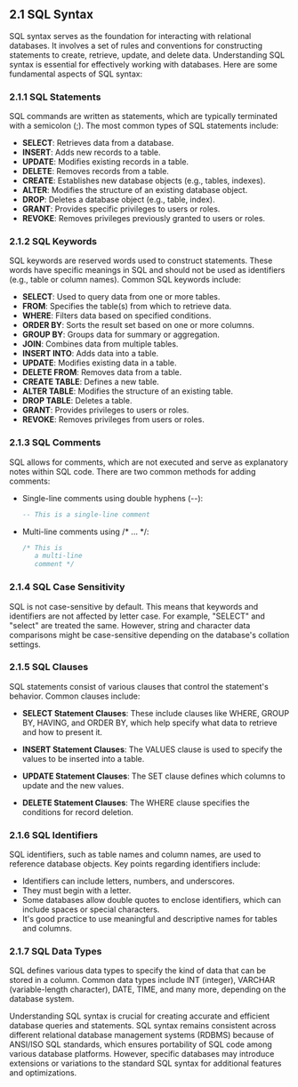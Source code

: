 ## 2.1 SQL Syntax

SQL syntax serves as the foundation for interacting with relational databases. It involves a set of rules and conventions for constructing statements to create, retrieve, update, and delete data. Understanding SQL syntax is essential for effectively working with databases. Here are some fundamental aspects of SQL syntax:

### 2.1.1 SQL Statements

SQL commands are written as statements, which are typically terminated with a semicolon (;). The most common types of SQL statements include:

- **SELECT**: Retrieves data from a database.
- **INSERT**: Adds new records to a table.
- **UPDATE**: Modifies existing records in a table.
- **DELETE**: Removes records from a table.
- **CREATE**: Establishes new database objects (e.g., tables, indexes).
- **ALTER**: Modifies the structure of an existing database object.
- **DROP**: Deletes a database object (e.g., table, index).
- **GRANT**: Provides specific privileges to users or roles.
- **REVOKE**: Removes privileges previously granted to users or roles.

### 2.1.2 SQL Keywords

SQL keywords are reserved words used to construct statements. These words have specific meanings in SQL and should not be used as identifiers (e.g., table or column names). Common SQL keywords include:

- **SELECT**: Used to query data from one or more tables.
- **FROM**: Specifies the table(s) from which to retrieve data.
- **WHERE**: Filters data based on specified conditions.
- **ORDER BY**: Sorts the result set based on one or more columns.
- **GROUP BY**: Groups data for summary or aggregation.
- **JOIN**: Combines data from multiple tables.
- **INSERT INTO**: Adds data into a table.
- **UPDATE**: Modifies existing data in a table.
- **DELETE FROM**: Removes data from a table.
- **CREATE TABLE**: Defines a new table.
- **ALTER TABLE**: Modifies the structure of an existing table.
- **DROP TABLE**: Deletes a table.
- **GRANT**: Provides privileges to users or roles.
- **REVOKE**: Removes privileges from users or roles.

### 2.1.3 SQL Comments

SQL allows for comments, which are not executed and serve as explanatory notes within SQL code. There are two common methods for adding comments:

- Single-line comments using double hyphens (--):
  ```sql
  -- This is a single-line comment
  ```

- Multi-line comments using /* ... */:
  ```sql
  /* This is
     a multi-line
     comment */
  ```

### 2.1.4 SQL Case Sensitivity

SQL is not case-sensitive by default. This means that keywords and identifiers are not affected by letter case. For example, "SELECT" and "select" are treated the same. However, string and character data comparisons might be case-sensitive depending on the database's collation settings.

### 2.1.5 SQL Clauses

SQL statements consist of various clauses that control the statement's behavior. Common clauses include:

- **SELECT Statement Clauses**: These include clauses like WHERE, GROUP BY, HAVING, and ORDER BY, which help specify what data to retrieve and how to present it.

- **INSERT Statement Clauses**: The VALUES clause is used to specify the values to be inserted into a table.

- **UPDATE Statement Clauses**: The SET clause defines which columns to update and the new values.

- **DELETE Statement Clauses**: The WHERE clause specifies the conditions for record deletion.

### 2.1.6 SQL Identifiers

SQL identifiers, such as table names and column names, are used to reference database objects. Key points regarding identifiers include:

- Identifiers can include letters, numbers, and underscores.
- They must begin with a letter.
- Some databases allow double quotes to enclose identifiers, which can include spaces or special characters.
- It's good practice to use meaningful and descriptive names for tables and columns.

### 2.1.7 SQL Data Types

SQL defines various data types to specify the kind of data that can be stored in a column. Common data types include INT (integer), VARCHAR (variable-length character), DATE, TIME, and many more, depending on the database system.

Understanding SQL syntax is crucial for creating accurate and efficient database queries and statements. SQL syntax remains consistent across different relational database management systems (RDBMS) because of ANSI/ISO SQL standards, which ensures portability of SQL code among various database platforms. However, specific databases may introduce extensions or variations to the standard SQL syntax for additional features and optimizations.
